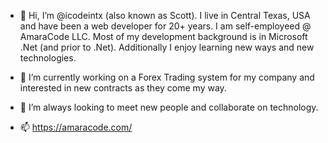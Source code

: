- 👋 Hi, I’m @icodeintx (also known as Scott).  I live in Central Texas, USA and have been a web developer for 20+ years.  I am self-employeed @ AmaraCode LLC.  Most of my development background is in Microsoft .Net (and prior to .Net).  Additionally I enjoy learning new ways and new technologies.  

- 👀 I’m currently working on a Forex Trading system for my company and interested in new contracts as they come my way.  

- 💞️ I’m always looking to meet new people and collaborate on technology.

- 📫  https://amaracode.com/



<!---
icodeintx/icodeintx is a ✨ special ✨ repository because its `README.md` (this file) appears on your GitHub profile.
You can click the Preview link to take a look at your changes.
--->
